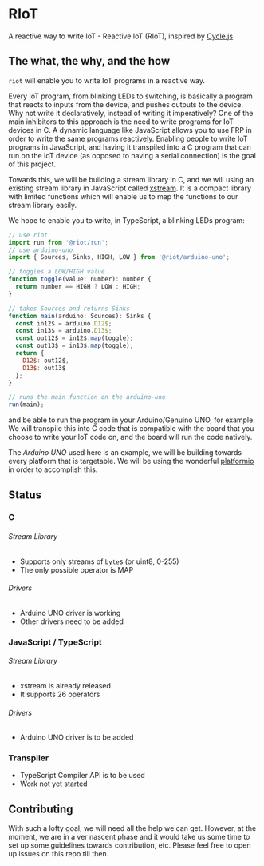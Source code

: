# RIoT
A reactive way to write IoT - Reactive IoT (RIoT), inspired by [Cycle.js](http://cycle.js.org/)

## The what, the why, and the how
`riot` will enable you to write IoT programs in a reactive way.

Every IoT program, from blinking LEDs to switching, is basically a program that reacts to inputs from the device, and pushes outputs to the device. Why not write it declaratively, instead of writing it imperatively? One of the main inhibitors to this approach is the need to write programs for IoT devices in C. A dynamic language like JavaScript allows you to use FRP in order to write the same programs reactively. Enabling people to write IoT programs in JavaScript, and having it transpiled into a C program that can run on the IoT device (as opposed to having a serial connection) is the goal of this project.

Towards this, we will be building a stream library in C, and we will using an existing stream library in JavaScript called [xstream](https://github.com/staltz/xstream). It is a compact library with limited functions which will enable us to map the functions to our stream library easily.

We hope to enable you to write, in TypeScript, a blinking LEDs program:
```js
// use riot
import run from '@riot/run';
// use arduino-uno
import { Sources, Sinks, HIGH, LOW } from '@riot/arduino-uno';

// toggles a LOW/HIGH value
function toggle(value: number): number {
  return number == HIGH ? LOW : HIGH;
}

// takes Sources and returns Sinks
function main(arduino: Sources): Sinks {
  const in12$ = arduino.D12$;
  const in13$ = arduino.D13$;
  const out12$ = in12$.map(toggle);
  const out13$ = in13$.map(toggle);
  return {
    D12$: out12$,
    D13$: out13$
  };
}

// runs the main function on the arduino-uno
run(main);
```
and be able to run the program in your Arduino/Genuino UNO, for example. We will transpile this into C code that is compatible with the board that you choose to write your IoT code on, and the board will run the code natively.

The *Arduino UNO* used here is an example, we will be building towards every platform that is targetable. We will be using the wonderful [platformio](https://github.com/platformio/platformio) in order to accomplish this.

## Status
### C
###### Stream Library
* Supports only streams of `byte`s (or uint8, 0-255)
* The only possible operator is MAP

###### Drivers
* Arduino UNO driver is working
* Other drivers need to be added

### JavaScript / TypeScript
###### Stream Library
* xstream is already released
* It supports 26 operators

###### Drivers
* Arduino UNO driver is to be added

### Transpiler
* TypeScript Compiler API is to be used
* Work not yet started

## Contributing
With such a lofty goal, we will need all the help we can get. However, at the moment, we are in a ver nascent phase and it would take us some time to set up some guidelines towards contribution, etc. Please feel free to open up issues on this repo till then.

